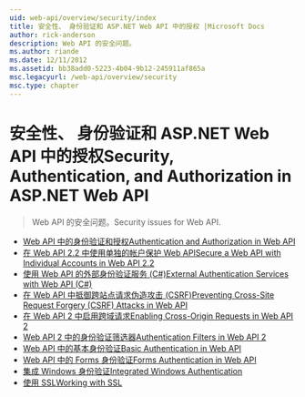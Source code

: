 ```yaml
---
uid: web-api/overview/security/index
title: 安全性、 身份验证和 ASP.NET Web API 中的授权 |Microsoft Docs
author: rick-anderson
description: Web API 的安全问题。
ms.author: riande
ms.date: 12/11/2012
ms.assetid: bb38add0-5223-4b04-9b12-245911af865a
msc.legacyurl: /web-api/overview/security
msc.type: chapter
---
```

<a name="security-authentication-and-authorization-in-aspnet-web-api"></a><span data-ttu-id="bb837-103">安全性、 身份验证和 ASP.NET Web API 中的授权</span><span class="sxs-lookup"><span data-stu-id="bb837-103">Security, Authentication, and Authorization in ASP.NET Web API</span></span>
====================
> <span data-ttu-id="bb837-104">Web API 的安全问题。</span><span class="sxs-lookup"><span data-stu-id="bb837-104">Security issues for Web API.</span></span>


- [<span data-ttu-id="bb837-105">Web API 中的身份验证和授权</span><span class="sxs-lookup"><span data-stu-id="bb837-105">Authentication and Authorization in Web API</span></span>](authentication-and-authorization-in-aspnet-web-api.md)
- [<span data-ttu-id="bb837-106">在 Web API 2.2 中使用单独的帐户保护 Web API</span><span class="sxs-lookup"><span data-stu-id="bb837-106">Secure a Web API with Individual Accounts in Web API 2.2</span></span>](individual-accounts-in-web-api.md)
- [<span data-ttu-id="bb837-107">使用 Web API 的外部身份验证服务 (C#)</span><span class="sxs-lookup"><span data-stu-id="bb837-107">External Authentication Services with Web API (C#)</span></span>](external-authentication-services.md)
- [<span data-ttu-id="bb837-108">在 Web API 中抵御跨站点请求伪造攻击 (CSRF)</span><span class="sxs-lookup"><span data-stu-id="bb837-108">Preventing Cross-Site Request Forgery (CSRF) Attacks in Web API</span></span>](preventing-cross-site-request-forgery-csrf-attacks.md)
- [<span data-ttu-id="bb837-109">在 Web API 2 中启用跨域请求</span><span class="sxs-lookup"><span data-stu-id="bb837-109">Enabling Cross-Origin Requests in Web API 2</span></span>](enabling-cross-origin-requests-in-web-api.md)
- [<span data-ttu-id="bb837-110">Web API 2 中的身份验证筛选器</span><span class="sxs-lookup"><span data-stu-id="bb837-110">Authentication Filters in Web API 2</span></span>](authentication-filters.md)
- [<span data-ttu-id="bb837-111">Web API 中的基本身份验证</span><span class="sxs-lookup"><span data-stu-id="bb837-111">Basic Authentication in Web API</span></span>](basic-authentication.md)
- [<span data-ttu-id="bb837-112">Web API 中的 Forms 身份验证</span><span class="sxs-lookup"><span data-stu-id="bb837-112">Forms Authentication in Web API</span></span>](forms-authentication.md)
- [<span data-ttu-id="bb837-113">集成 Windows 身份验证</span><span class="sxs-lookup"><span data-stu-id="bb837-113">Integrated Windows Authentication</span></span>](integrated-windows-authentication.md)
- [<span data-ttu-id="bb837-114">使用 SSL</span><span class="sxs-lookup"><span data-stu-id="bb837-114">Working with SSL</span></span>](working-with-ssl-in-web-api.md)
